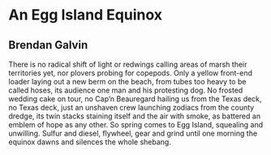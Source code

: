 # An Egg Island Equinox
## Brendan Galvin
There is no radical shift of light
or redwings calling areas of marsh
their territories yet, nor plovers
probing for copepods. Only a yellow
front-end loader laying out a new berm
on the beach, from tubes too heavy
to be called hoses, its audience one man
and his protesting dog. No frosted
wedding cake on tour, no Cap’n
Beauregard hailing us from
the Texas deck, no Texas deck,
just an unshaven crew launching zodiacs
from the county dredge, its twin stacks
staining itself and the air with smoke,
as battered an emblem of hope as any other.
So spring comes to Egg Island, squealing
and unwilling. Sulfur and diesel,
flywheel, gear and grind until one morning
the equinox dawns and silences
the whole shebang.
